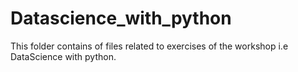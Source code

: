 # Datascience_with_python
This folder contains of files related to exercises of the workshop i.e DataScience with python.
